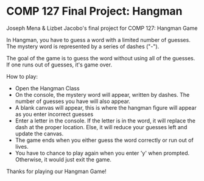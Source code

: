 # COMP 127 Final Project: Hangman
Joseph Mena &amp; Lizbet Jacobo's final project for COMP 127: Hangman Game

In Hangman, you have to guess a word with a limited number of guesses. The mystery word is represented by a series of dashes ("-"). 

The goal of the game is to guess the word without using all of the guesses. If one runs out of guesses, it's game over.

How to play:

* Open the Hangman Class
* On the console, the mystery word will appear, written by dashes. The number of guesses you have will also appear. 
* A blank canvas will appear, this is where the hangman figure will appear as you enter incorrect guesses
* Enter a letter in the console. If the letter is in the word, it will replace the dash at the proper location. Else, it will reduce your guesses left and update the canvas.
* The game ends when you either guess the word correctly or run out of lives.
* You have to chance to play again when you enter 'y' when prompted. Otherwise, it would just exit the game.

Thanks for playing our Hangman Game!
